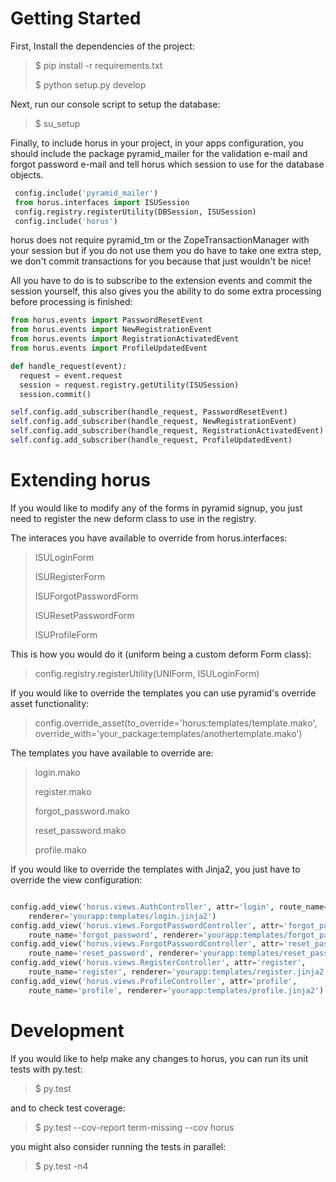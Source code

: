 Getting Started
=====================
First, Install the dependencies of the project:

>  $ pip install -r requirements.txt
>
>  $ python setup.py develop

Next, run our console script to setup the database:

> $ su_setup <your app config.ini>

Finally, to include horus in your project, in your apps configuration,
you should include the package pyramid_mailer for the validation e-mail and forgot
password e-mail and tell horus which session to use for the database objects.

``` python
 config.include('pyramid_mailer')
 from horus.interfaces import ISUSession
 config.registry.registerUtility(DBSession, ISUSession)
 config.include('horus')
 ```

horus does not require pyramid_tm or the ZopeTransactionManager with your
session but if you do not use them you do have to take one extra step, we don't commit
transactions for you because that just wouldn't be nice!

All you have to do is to subscribe to the extension events and commit the session yourself,
this also gives you the ability to do some extra processing before processing is finished:

``` python
from horus.events import PasswordResetEvent
from horus.events import NewRegistrationEvent
from horus.events import RegistrationActivatedEvent
from horus.events import ProfileUpdatedEvent

def handle_request(event):
  request = event.request
  session = request.registry.getUtility(ISUSession)
  session.commit()

self.config.add_subscriber(handle_request, PasswordResetEvent)
self.config.add_subscriber(handle_request, NewRegistrationEvent)
self.config.add_subscriber(handle_request, RegistrationActivatedEvent)
self.config.add_subscriber(handle_request, ProfileUpdatedEvent)
```



Extending horus
=============================
If you would like to modify any of the forms in pyramid signup, you just need
to register the new deform class to use in the registry.

The interaces you have available to override from horus.interfaces:

>  ISULoginForm
>
>  ISURegisterForm
>
>  ISUForgotPasswordForm
>
>  ISUResetPasswordForm
>
>  ISUProfileForm
>

This is how you would do it (uniform being a custom deform Form class):

>  config.registry.registerUtility(UNIForm, ISULoginForm)
>

If you would like to override the templates you can use pyramid's override asset 
functionality:

>    config.override_asset(to_override='horus:templates/template.mako', override_with='your_package:templates/anothertemplate.mako')

The templates you have available to override are:

>  login.mako
>
>  register.mako
>
>  forgot_password.mako
>
>  reset_password.mako
>
>  profile.mako

If you would like to override the templates with Jinja2, you just have to override
the view configuration:

``` python

config.add_view('horus.views.AuthController', attr='login', route_name='login',
    renderer='yourapp:templates/login.jinja2')
config.add_view('horus.views.ForgotPasswordController', attr='forgot_password',
    route_name='forgot_password', renderer='yourapp:templates/forgot_password.jinja2')
config.add_view('horus.views.ForgotPasswordController', attr='reset_password',
    route_name='reset_password', renderer='yourapp:templates/reset_password.jinja2')
config.add_view('horus.views.RegisterController', attr='register',
    route_name='register', renderer='yourapp:templates/register.jinja2')
config.add_view('horus.views.ProfileController', attr='profile', 
    route_name='profile', renderer='yourapp:templates/profile.jinja2')


```

Development
=====================
If you would like to help make any changes to horus, you can run its
unit tests with py.test:

> $ py.test

and to check test coverage:

> $ py.test --cov-report term-missing --cov horus

you might also consider running the tests in parallel:

> $ py.test -n4

